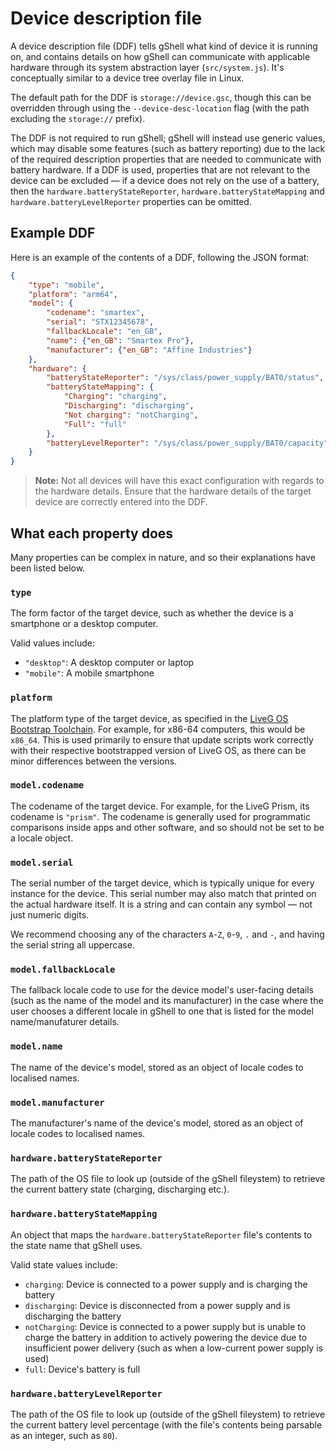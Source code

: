 # Device description file
A device description file (DDF) tells gShell what kind of device it is running on, and contains details on how gShell can communicate with applicable hardware through its system abstraction layer (`src/system.js`). It's conceptually similar to a device tree overlay file in Linux.

The default path for the DDF is `storage://device.gsc`, though this can be overridden through using the `--device-desc-location` flag (with the path excluding the `storage://` prefix).

The DDF is not required to run gShell; gShell will instead use generic values, which may disable some features (such as battery reporting) due to the lack of the required description properties that are needed to communicate with battery hardware. If a DDF is used, properties that are not relevant to the device can be excluded — if a device does not rely on the use of a battery, then the `hardware.batteryStateReporter`, `hardware.batteryStateMapping` and `hardware.batteryLevelReporter` properties can be omitted.

## Example DDF
Here is an example of the contents of a DDF, following the JSON format:

```json
{
    "type": "mobile",
    "platform": "arm64",
    "model": {
        "codename": "smartex",
        "serial": "STX12345678",
        "fallbackLocale": "en_GB",
        "name": {"en_GB": "Smartex Pro"},
        "manufacturer": {"en_GB": "Affine Industries"}
    },
    "hardware": {
        "batteryStateReporter": "/sys/class/power_supply/BAT0/status",
        "batteryStateMapping": {
            "Charging": "charging",
            "Discharging": "discharging",
            "Not charging": "notCharging",
            "Full": "full"
        },
        "batteryLevelReporter": "/sys/class/power_supply/BAT0/capacity"
    }
}
```

> **Note:** Not all devices will have this exact configuration with regards to the hardware details. Ensure that the hardware details of the target device are correctly entered into the DDF.

## What each property does
Many properties can be complex in nature, and so their explanations have been listed below.

### `type`
The form factor of the target device, such as whether the device is a smartphone or a desktop computer.

Valid values include:

* `"desktop"`: A desktop computer or laptop
* `"mobile"`: A mobile smartphone

### `platform`
The platform type of the target device, as specified in the [LiveG OS Bootstrap Toolchain](https://github.com/LiveGTech/OS-Bootstrap). For example, for x86-64 computers, this would be `x86_64`. This is used primarily to ensure that update scripts work correctly with their respective bootstrapped version of LiveG OS, as there can be minor differences between the versions.

### `model.codename`
The codename of the target device. For example, for the LiveG Prism, its codename is `"prism"`. The codename is generally used for programmatic comparisons inside apps and other software, and so should not be set to be a locale object.

### `model.serial`
The serial number of the target device, which is typically unique for every instance for the device. This serial number may also match that printed on the actual hardware itself. It is a string and can contain any symbol — not just numeric digits.

We recommend choosing any of the characters `A`-`Z`, `0`-`9`, `.` and `-`, and having the serial string all uppercase.

### `model.fallbackLocale`
The fallback locale code to use for the device model's user-facing details (such as the name of the model and its manufacturer) in the case where the user chooses a different locale in gShell to one that is listed for the model name/manufaturer details.

### `model.name`
The name of the device's model, stored as an object of locale codes to localised names.

### `model.manufacturer`
The manufacturer's name of the device's model, stored as an object of locale codes to localised names.

### `hardware.batteryStateReporter`
The path of the OS file to look up (outside of the gShell fileystem) to retrieve the current battery state (charging, discharging etc.).

### `hardware.batteryStateMapping`
An object that maps the `hardware.batteryStateReporter` file's contents to the state name that gShell uses.

Valid state values include:

* `charging`: Device is connected to a power supply and is charging the battery
* `discharging`: Device is disconnected from a power supply and is discharging the battery
* `notCharging`: Device is connected to a power supply but is unable to charge the battery in addition to actively powering the device due to insufficient power delivery (such as when a low-current power supply is used)
* `full`: Device's battery is full

### `hardware.batteryLevelReporter`
The path of the OS file to look up (outside of the gShell fileystem) to retrieve the current battery level percentage (with the file's contents being parsable as an integer, such as `80`).
